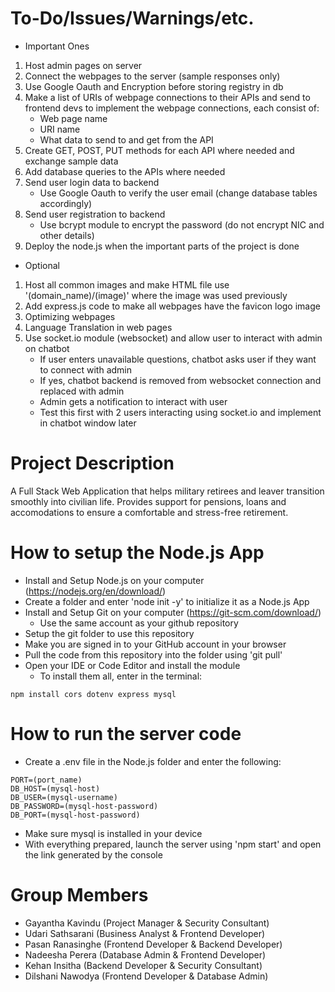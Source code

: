 # To-Do/Issues/Warnings/etc.
- Important Ones
1. Host admin pages on server
2. Connect the webpages to the server (sample responses only)
3. Use Google Oauth and Encryption before storing registry in db
4. Make a list of URIs of webpage connections to their APIs and send to frontend devs to implement the webpage connections, each consist of:
    - Web page name
    - URI name
    - What data to send to and get from the API
5. Create GET, POST, PUT methods for each API where needed and exchange sample data
6. Add database queries to the APIs where needed
7. Send user login data to backend
    - Use Google Oauth to verify the user email (change database tables accordingly)
8. Send user registration to backend
    - Use bcrypt module to encrypt the password (do not encrypt NIC and other details)
9. Deploy the node.js when the important parts of the project is done

- Optional
1. Host all common images and make HTML file use '(domain_name)/(image)' where the image was used previously
2. Add express.js code to make all webpages have the favicon logo image
3. Optimizing webpages
4. Language Translation in web pages
5. Use socket.io module (websocket) and allow user to interact with admin on chatbot
    - If user enters unavailable questions, chatbot asks user if they want to connect with admin
    - If yes, chatbot backend is removed from websocket connection and replaced with admin
    - Admin gets a notification to interact with user
    - Test this first with 2 users interacting using socket.io and implement in chatbot window later

# Project Description
A Full Stack Web Application that helps military retirees and leaver transition smoothly into civilian life.
Provides support for pensions, loans and accomodations to ensure a comfortable and stress-free retirement.

# How to setup the Node.js App
- Install and Setup Node.js on your computer (https://nodejs.org/en/download/)
- Create a folder and enter 'node init -y' to initialize it as a Node.js App
- Install and Setup Git on your computer (https://git-scm.com/download/)
    - Use the same account as your github repository
- Setup the git folder to use this repository 
- Make you are signed in to your GitHub account in your browser
- Pull the code from this repository into the folder using 'git pull'
- Open your IDE or Code Editor and install the module
    - To install them all, enter in the terminal:
```
npm install cors dotenv express mysql
```

# How to run the server code
- Create a .env file in the Node.js folder and enter the following:
```
PORT=(port_name)
DB_HOST=(mysql-host)
DB_USER=(mysql-username)
DB_PASSWORD=(mysql-host-password)
DB_PORT=(mysql-host-password)
```
- Make sure mysql is installed in your device
- With everything prepared, launch the server using 'npm start' and open the link generated by the console

# Group Members
- Gayantha Kavindu  (Project Manager & Security Consultant)
- Udari Sathsarani  (Business Analyst & Frontend Developer)
- Pasan Ranasinghe  (Frontend Developer & Backend Developer)
- Nadeesha Perera   (Database Admin & Frontend Developer)
- Kehan Insitha     (Backend Developer & Security Consultant)
- Dilshani Nawodya  (Frontend Developer & Database Admin)
